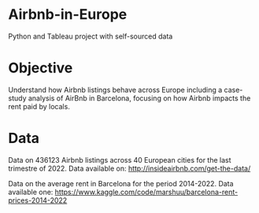 # Airbnb-in-Europe
Python and Tableau project with self-sourced data

# Objective 

Understand how Airbnb listings behave across Europe including a case-study analysis of AirBnb in Barcelona, focusing on how Airbnb impacts the rent paid by locals. 

# Data 

Data on 436123 Airbnb listings across 40 European cities for the last trimestre of 2022. Data available on: http://insideairbnb.com/get-the-data/

Data on the average rent in Barcelona for the period 2014-2022. Data available one: https://www.kaggle.com/code/marshuu/barcelona-rent-prices-2014-2022



